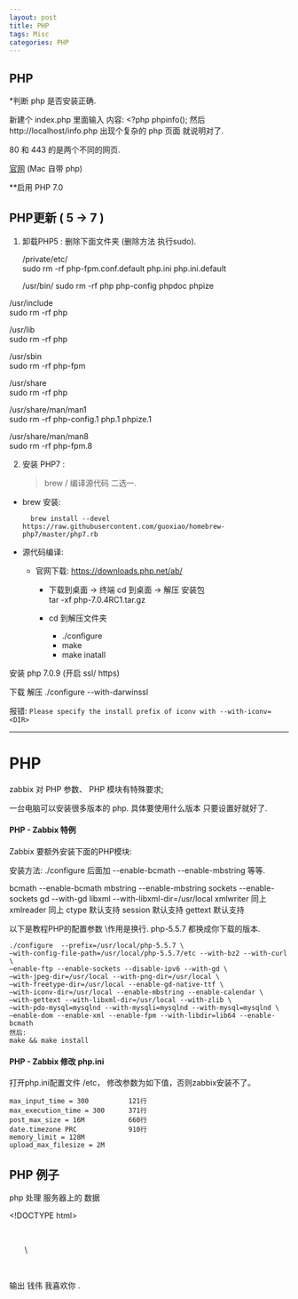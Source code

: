```yaml
---
layout: post
title: PHP  
tags: Misc
categories: PHP
---
```

## PHP


\*判断 php 是否安装正确.

新建个  index.php
里面输入 内容:  \<?php phpinfo();
然后 http://localhost/info.php
出现个复杂的 php 页面 就说明对了.


80 和 443 的是两个不同的网页.




[官网][1] (Mac 自带 php)
 


\*\*启用 PHP 7.0
 

## PHP更新 ( 5 → 7 )

1.  卸载PHP5 : 删除下面文件夹 (删除方法 执行sudo).

	/private/etc/  
	sudo rm -rf php-fpm.conf.default php.ini php.ini.default  

	/usr/bin/
	sudo rm -rf php php-config phpdoc phpize    

/usr/include  
sudo rm -rf php

/usr/lib  
sudo rm -rf php

/usr/sbin  
sudo rm -rf php-fpm

/usr/share  
sudo rm -rf php

/usr/share/man/man1  
sudo rm -rf php-config.1 php.1 phpize.1

/usr/share/man/man8  
sudo rm -rf php-fpm.8


2. 安装 PHP7 :  
	> brew / 编译源代码 二选一.

- brew 安装:

		brew install --devel https://raw.githubusercontent.com/guoxiao/homebrew-php7/master/php7.rb

- 源代码编译:
	- 官网下载: https://downloads.php.net/ab/
		- 下载到桌面 → 终端 cd 到桌面  → 解压 安装包  
			    tar -xf php-7.0.4RC1.tar.gz

		- cd 到解压文件夹 
			- ./configure
			- make 
			- make inatall






安装 php 7.0.9 (开启 ssl/ https)

下载 解压 
./configure --with-darwinssl

报错:
`Please specify the install prefix of iconv with --with-iconv=<DIR>`



---- 


# PHP

zabbix 对 PHP 参数、 PHP 模块有特殊要求;


一台电脑可以安装很多版本的 php.
具体要使用什么版本 只要设置好就好了.



#### PHP - Zabbix 特例

Zabbix 要额外安装下面的PHP模块:
  
安装方法: ./configure 后面加  --enable-bcmath --enable-mbstring 等等.

bcmath        --enable-bcmath
mbstring    --enable-mbstring
sockets        --enable-sockets
gd            --with-gd
libxml        --with-libxml-dir=/usr/local
xmlwriter    同上
xmlreader    同上
ctype        默认支持
session        默认支持
gettext        默认支持


以下是教程PHP的配置参数 \作用是换行. php-5.5.7 都换成你下载的版本.

	./configure  --prefix=/usr/local/php-5.5.7 \
	—with-config-file-path=/usr/local/php-5.5.7/etc --with-bz2 --with-curl \
	—enable-ftp --enable-sockets --disable-ipv6 --with-gd \
	—with-jpeg-dir=/usr/local --with-png-dir=/usr/local \
	—with-freetype-dir=/usr/local --enable-gd-native-ttf \
	—with-iconv-dir=/usr/local --enable-mbstring --enable-calendar \
	—with-gettext --with-libxml-dir=/usr/local --with-zlib \
	—with-pdo-mysql=mysqlnd --with-mysqli=mysqlnd --with-mysql=mysqlnd \
	—enable-dom --enable-xml --enable-fpm --with-libdir=lib64 --enable-bcmath
	然后:
	make && make install





#### PHP - Zabbix 修改 php.ini

打开php.ini配置文件 /etc，
修改参数为如下值，否则zabbix安装不了。

	max_input_time = 300          121行
	max_execution_time = 300      371行
	post_max_size = 16M           660行
	date.timezone PRC             910行
	memory_limit = 128M
	upload_max_filesize = 2M
 














## PHP 例子
php
处理 服务器上的 数据 

\<!DOCTYPE html\>
<html>
    <head>
     <meta http-equiv="Content-Type" content="text/html; charset=utf-8">
        <title>欢迎学习php!</title>
    </head>
	<body>
       <p>
       \<?php 
       
       echo '钱伟 我喜欢你'
       
       
       ?\></p>
       
	</body>
</html>




输出  钱伟 我喜欢你 .
























[1]:	http://php-osx.liip.ch/